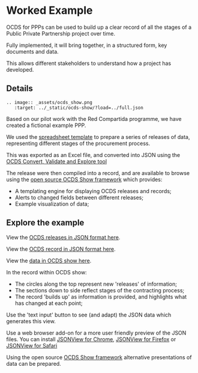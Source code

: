 # Worked Example

OCDS for PPPs can be used to build up a clear record of all the stages of a Public Private Partnership project over time.

Fully implemented, it will bring together, in a structured form, key documents and data.

This allows different stakeholders to understand how a project has developed.

## Details

```eval_rst
.. image:: _assets/ocds_show.png
   :target: ../_static/ocds-show/?load=../full.json
```

Based on our pilot work with the Red Compartida programme, we have created a fictional example PPP.

We used the [spreadsheet template](spreadsheet.md) to prepare a series of releases of data, representing different stages of the procurement process.

This was exported as an Excel file, and converted into JSON using the [OCDS Convert, Validate and Explore tool](http://standard.open-contracting.org/validator/)

The release were then compiled into a record, and are available to browse using the [open source OCDS Show framework](https://github.com/open-contracting/ocds-show/) which provides:

* A templating engine for displaying OCDS releases and records;
* Alerts to changed fields between different releases;
* Example visualization of data;

## Explore the example

View the [OCDS releases in JSON format here](../_static/full.json).

View the [OCDS record in JSON format here](../_static/full_record_package.json).

View the [data in OCDS show here](../_static/ocds-show/?load=../full_record_package.json).

In the record within OCDS show:

* The circles along the top represent new 'releases' of information;
* The sections down to side reflect stages of the contracting process;
* The record 'builds up' as information is provided, and highlights what has changed at each point;

Use the 'text input' button to see (and adapt) the JSON data which generates this view.

Use a web browser add-on for a more user friendly preview of the JSON files. You can install [JSONView for Chrome](https://chrome.google.com/webstore/detail/jsonview/chklaanhfefbnpoihckbnefhakgolnmc), [JSONView for Firefox](https://addons.mozilla.org/en-us/firefox/addon/jsonview/) or [JSONView for Safari](https://safari-extensions.apple.com/details/?id=com.dcrousso.jsonview-safari-Q5M4T22BE9)

Using the open source [OCDS Show framework](https://github.com/open-contracting/ocds-show/) alternative presentations of data can be prepared.
